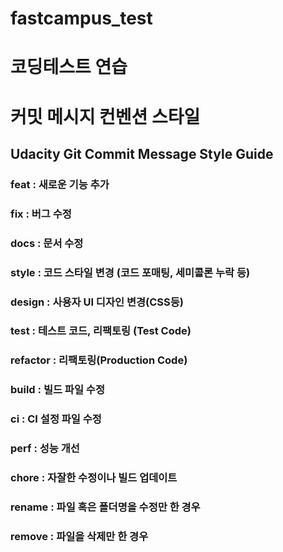 # fastcampus_test

# 코딩테스트 연습

# 커밋 메시지 컨벤션 스타일
## Udacity Git Commit Message Style Guide
### feat : 새로운 기능 추가
### fix : 버그 수정
### docs : 문서 수정
### style : 코드 스타일 변경 (코드 포매팅, 세미콜론 누락 등)
### design : 사용자 UI 디자인 변경(CSS등)
### test : 테스트 코드, 리팩토링 (Test Code)
### refactor : 리팩토링(Production Code)
### build : 빌드 파일 수정
### ci : CI 설정 파일 수정
### perf : 성능 개선
### chore : 자잘한 수정이나 빌드 업데이트
### rename : 파일 혹은 폴더명을 수정만 한 경우
### remove : 파일을 삭제만 한 경우
